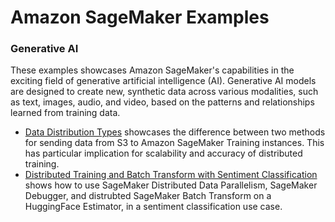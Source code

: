 # Amazon SageMaker Examples

### Generative AI

These examples showcases Amazon SageMaker's capabilities in the exciting field of generative artificial intelligence (AI). Generative AI models are designed to create new, synthetic data across various modalities, such as text, images, audio, and video, based on the patterns and relationships learned from training data.

- [Data Distribution Types](data_distribution_types) showcases the difference between two methods for sending data from S3 to Amazon SageMaker Training instances.  This has particular implication for scalability and accuracy of distributed training.
- [Distributed Training and Batch Transform with Sentiment Classification](sentiment_parallel_batch) shows how to use SageMaker Distributed Data Parallelism, SageMaker Debugger, and distrubted SageMaker Batch Transform on a HuggingFace Estimator, in a sentiment classification use case.
